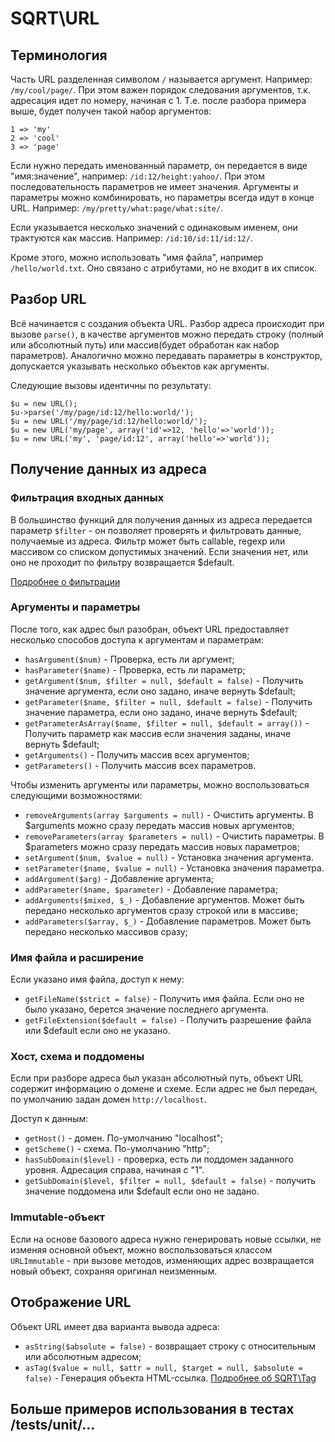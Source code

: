 # SQRT\URL

## Терминология

Часть URL разделенная символом `/` называется аргумент. Например: `/my/cool/page/`. При этом важен порядок следования 
аргументов, т.к. адресация идет по номеру, начиная с 1. Т.е. после разбора примера выше, будет получен такой набор 
аргументов:

    1 => 'my'
    2 => 'cool'
    3 => 'page'

Если нужно передать именованный параметр, он передается в виде "имя:значение", например: `/id:12/height:yahoo/`. 
При этом последовательность параметров не имеет значения. Аргументы и параметры можно комбинировать, но параметры 
всегда идут в конце URL. Например: `/my/pretty/what:page/what:site/`.

Если указывается несколько значений с одинаковым именем, они трактуются как массив. Например: `/id:10/id:11/id:12/`.

Кроме этого, можно использовать "имя файла", например `/hello/world.txt`. Оно связано с атрибутами, но не входит в их 
список.

## Разбор URL

Всё начинается с создания объекта URL. Разбор адреса происходит при вызове `parse()`, в качестве аргументов можно 
передать строку (полный или абсолютный путь) или массив(будет обработан как набор параметров). 
Аналогично можно передавать параметры в конструктор, допускается указывать несколько объектов как аргументы.

Следующие вызовы идентичны по результату:

    $u = new URL();
    $u->parse('/my/page/id:12/hello:world/');
    $u = new URL('/my/page/id:12/hello:world/'); 
    $u = new URL('my/page', array('id'=>12, 'hello'=>'world'));
    $u = new URL('my', 'page/id:12', array('hello'=>'world'));

## Получение данных из адреса

### Фильтрация входных данных

В большинство функций для получения данных из адреса передается параметр `$filter` - он позволяет проверять и 
фильтровать данные, получаемые из адреса. Фильтр может быть callable, regexp или массивом со списком допустимых 
значений. Если значения нет, или оно не проходит по фильтру возвращается $default.

[Подробнее о фильтрации](https://github.com/sqrt-pro/Helpers)

### Аргументы и параметры
После того, как адрес был разобран, объект URL предоставляет несколько способов доступа к аргументам и параметрам:

* `hasArgument($num)` - Проверка, есть ли аргумент;
* `hasParameter($name)` - Проверка, есть ли параметр;
* `getArgument($num, $filter = null, $default = false)` - Получить значение аргумента, если оно задано, иначе вернуть $default;
* `getParameter($name, $filter = null, $default = false)` - Получить значение параметра, если оно задано, иначе вернуть $default;
* `getParameterAsArray($name, $filter = null, $default = array())` - Получить параметр как массив если значения заданы, иначе вернуть $default;
* `getArguments()` - Получить массив всех аргументов;
* `getParameters()` - Получить массив всех параметров.

Чтобы изменить аргументы или параметры, можно воспользоваться следующими возможностями:

* `removeArguments(array $arguments = null)` - Очистить аргументы. В $arguments можно сразу передать массив новых аргументов;
* `removeParameters(array $parameters = null)` - Очистить параметры. В $parameters можно сразу передать массив новых параметров;
* `setArgument($num, $value = null)` - Установка значения аргумента.
* `setParameter($name, $value = null)` - Установка значения параметра.
* `addArgument($arg)` - Добавление аргумента;
* `addParameter($name, $parameter)` - Добавление параметра;
* `addArguments($mixed, $_)` - Добавление аргументов. Может быть передано несколько аргументов сразу строкой или в массиве;
* `addParameters($array, $_)` - Добавление параметров. Может быть передано несколько массивов сразу;

### Имя файла и расширение
Если указано имя файла, доступ к нему:

* `getFileName($strict = false)` - Получить имя файла. Если оно не было указано, берется значение последнего аргумента.
* `getFileExtension($default = false)` - Получить разрешение файла или $default если оно не указано.

### Хост, схема и поддомены
Если при разборе адреса был указан абсолютный путь, объект URL содержит информацию о домене и схеме. Если адрес не был 
передан, по умолчанию задан домен `http://localhost`.

Доступ к данным:

* `getHost()` - домен. По-умолчанию "localhost"; 
* `getScheme()` - схема. По-умолчанию "http";
* `hasSubDomain($level)` - проверка, есть ли поддомен заданного уровня. Адресация справа, начиная с "1".
* `getSubDomain($level, $filter = null, $default = false)` - получить значение поддомена или $default если оно не задано.

### Immutable-объект

Если на основе базового адреса нужно генерировать новые ссылки, не изменяя основной объект, можно воспользоваться классом
`URLImmutable` - при вызове методов, изменяющих адрес возвращается новый объект, сохраняя оригинал неизменным.

## Отображение URL

Объект URL имеет два варианта вывода адреса:
* `asString($absolute = false)` - возвращает строку с относительным или абсолютным адресом;
* `asTag($value = null, $attr = null, $target = null, $absolute = false)` - Генерация объекта HTML-ссылка. [Подробнее об SQRT\Tag](https://github.com/sqrt-pro/Tag)

## Больше примеров использования в тестах /tests/unit/...